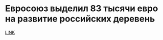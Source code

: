 # Евросоюз выделил 83 тысячи евро на развитие российских деревень



[LINK](https://varlamov.ru/2044448.html)